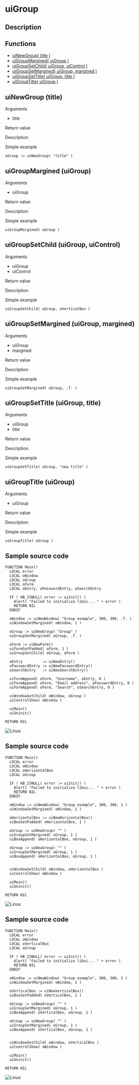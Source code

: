 # **uiGroup**

## Description

## Functions
- [uiNewGroup( title )](#uinewgroup-title)
- [uiGroupMargined( uiGroup )](#uigroupmargined-uigroup)
- [uiGroupSetChild( uiGroup, uiControl )](#uigroupsetchild-uigroup-uicontrol)
- [uiGroupSetMargined( uiGroup, margined )](#uigroupsetmargined-uigroup-margined)
- [uiGroupSetTitle( uiGroup, title )](#uigroupsettitle-uigroup-title)
- [uiGroupTitle( uiGroup )](#uigrouptitle-uigroup)

## uiNewGroup (title)
Arguments
- title

Return value

Description

Simple example
```harbour
oGroup := uiNewGroup( "title" )
```
## uiGroupMargined (uiGroup)
Arguments
- uiGroup

Return value

Description

Simple example
```harbour
uiGroupMargined( oGroup )
```
## uiGroupSetChild (uiGroup, uiControl)
Arguments
- uiGroup
- uiControl

Return value

Description

Simple example
```harbour
uiGroupSetChild( oGroup, oVerticalBox )
```
## uiGroupSetMargined (uiGroup, margined)
Arguments
- uiGroup
- margined 

Return value

Description

Simple example
```harbour
uiGroupSetMargined( oGroup, .T. )
```
## uiGroupSetTitle (uiGroup, title)
Arguments
- uiGroup
- title

Return value

Description

Simple example
```harbour
uiGroupSetTitle( oGroup, "new title" )
```
## uiGroupTitle (uiGroup)
Arguments
- uiGroup

Return value

Description

Simple example
```harbour
uiGroupTitle( oGroup )
```
## Sample source code
```harbour
FUNCTION Main()
  LOCAL error
  LOCAL oWindow
  LOCAL oGroup
  LOCAL oForm
  LOCAL oEntry, oPasswordEntry, oSearchEntry

  IF ! HB_ISNULL( error := uiInit() )
    Alert( "Failed to initializa libui... " + error )
    RETURN NIL
  ENDIF

  oWindow := uiNewWindow( "Group example", 300, 300, .T. )
  uiWindowSetMargined( oWindow, 1 )

  oGroup := uiNewGroup( "Group" )
  uiGroupSetMargined( oGroup, .T. )

  oForm := uiNewForm()
  uiFormSetPadded( oForm, 1 )
  uiGroupSetChild( oGroup, oForm )

  oEntry         := uiNewEntry()
  oPasswordEntry := uiNewPasswordEntry()
  oSearchEntry   := uiNewSearchEntry()

  uiFormAppend( oForm, "Username", oEntry, 0 )
  uiFormAppend( oForm, "Email address", oPasswordEntry, 0 )
  uiFormAppend( oForm, "Search", oSearchEntry, 0 )

  uiWindowSetChild( oWindow, oGroup )
  uiControlShow( oWindow )

  uiMain()
  uiUninit()

RETURN NIL
```
![Linux](ss/group_01.png "With family Linux Ubuntu desktop, based on GNOME")
## Sample source code
```harbour
FUNCTION Main()
  LOCAL error
  LOCAL oWindow
  LOCAL oHorizontalBox
  LOCAL oGroup

  IF ! HB_ISNULL( error := uiInit() )
    Alert( "Failed to initializa libui... " + error )
    RETURN NIL
  ENDIF

  oWindow := uiNewWindow( "Group example", 300, 300, 1 )
  uiWindowSetMargined( oWindow, 1 )

  oHorizontalBox := uiNewHorizontalBox()
  uiBoxSetPadded( oHorizontalBox, 1 )

  oGroup := uiNewGroup( "" )
  uiGroupSetMargined( oGroup, 1 )
  uiBoxAppend( oHorizontalBox, oGroup, 1 )

  oGroup := uiNewGroup( "" )
  uiGroupSetMargined( oGroup, 1 )
  uiBoxAppend( oHorizontalBox, oGroup, 1 )


  uiWindowSetChild( oWindow, oHorizontalBox )
  uiControlShow( oWindow )

  uiMain()
  uiUninit()

RETURN NIL
```
![Linux](ss/group_02.png "With family Linux Ubuntu desktop, based on GNOME")
## Sample source code
```harbour
FUNCTION Main()
  LOCAL error
  LOCAL oWindow
  LOCAL oVerticalBox
  LOCAL oGroup

  IF ! HB_ISNULL( error := uiInit() )
    Alert( "Failed to initializa libui... " + error )
    RETURN NIL
  ENDIF

  oWindow := uiNewWindow( "Group example", 300, 300, 1 )
  uiWindowSetMargined( oWindow, 1 )

  oVerticalBox := uiNewVerticalBox()
  uiBoxSetPadded( oVerticalBox, 1 )

  oGroup := uiNewGroup( "" )
  uiGroupSetMargined( oGroup, 1 )
  uiBoxAppend( oVerticalBox, oGroup, 1 )

  oGroup := uiNewGroup( "" )
  uiGroupSetMargined( oGroup, 1 )
  uiBoxAppend( oVerticalBox, oGroup, 1 )


  uiWindowSetChild( oWindow, oVerticalBox )
  uiControlShow( oWindow )

  uiMain()
  uiUninit()

RETURN NIL
```
![Linux](ss/group_03.png "With family Linux Ubuntu desktop, based on GNOME")